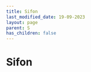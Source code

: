 ```yaml
---
title: Sifon
last_modified_date: 19-09-2023
layout: page
parent: S
has_children: false
---
```


Sifon
=====

